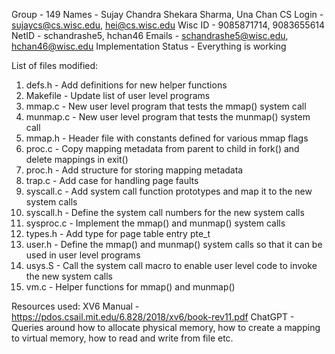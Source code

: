 Group - 149
Names - Sujay Chandra Shekara Sharma, Una Chan
CS Login - sujaycs@cs.wisc.edu, hei@cs.wisc.edu 
Wisc ID - 9085871714, 9083655614
NetID - schandrashe5, hchan46
Emails - schandrashe5@wisc.edu, hchan46@wisc.edu
Implementation Status - Everything is working

List of files modified:
1. defs.h - Add definitions for new helper functions
2. Makefile - Update list of user level programs
3. mmap.c - New user level program that tests the mmap() system call
4. munmap.c - New user level program that tests the munmap() system call
5. mmap.h - Header file with constants defined for various mmap flags
6. proc.c - Copy mapping metadata from parent to child in fork() and delete mappings in exit()
7. proc.h - Add structure for storing mapping metadata
8. trap.c - Add case for handling page faults
9. syscall.c - Add system call function prototypes and map it to the new system calls
10. syscall.h - Define the system call numbers for the new system calls
11. sysproc.c - Implement the mmap() and munmap() system calls
12. types.h - Add type for page table entry pte_t
13. user.h - Define the mmap() and munmap() system calls so that it can be used in user level programs
14. usys.S - Call the system call macro to enable user level code to invoke the new system calls
15. vm.c - Helper functions for mmap() and munmap()

Resources used:
XV6 Manual - https://pdos.csail.mit.edu/6.828/2018/xv6/book-rev11.pdf
ChatGPT - Queries around how to allocate physical memory, how to create a mapping to virtual memory, how to read and write from file etc.
